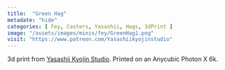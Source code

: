 ```yaml
---
title:  "Green Hag"
metadate: "hide"
categories: [ Fey, Casters, Yasashii, Hags, 3dPrint ]
image: "/assets/images/minis/fey/GreenHag1.png"
visit: "https://www.patreon.com/Yasashiikyojinstudio"
---
```

3d print from [Yasashii Kyojin Studio](https://www.patreon.com/Yasashiikyojinstudio). 
Printed on an Anycubic Photon X 6k.